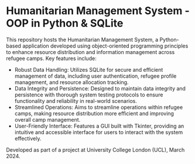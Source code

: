 # Humanitarian Management System - OOP in Python & SQLite

This repository hosts the Humanitarian Management System, a Python-based application developed using object-oriented programming principles to enhance resource distribution and information management across refugee camps. Key features include:

- Robust Data Handling: Utilizes SQLite for secure and efficient management of data, including user authentication, refugee profile management, and resource allocation tracking.
- Data Integrity and Persistence: Designed to maintain data integrity and persistence with thorough system testing protocols to ensure functionality and reliability in real-world scenarios.
- Streamlined Operations: Aims to streamline operations within refugee camps, making resource distribution more efficient and improving overall camp management.
- User-Friendly Interface: Features a GUI built with Tkinter, providing an intuitive and accessible interface for users to interact with the system effectively.

Developed as part of a project at University College London (UCL), March 2024.
